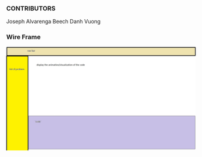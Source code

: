 ### CONTRIBUTORS
Joseph Alvarenga Beech
Danh Vuong


### Wire Frame

![alt text](img\wireframe.jpg)
